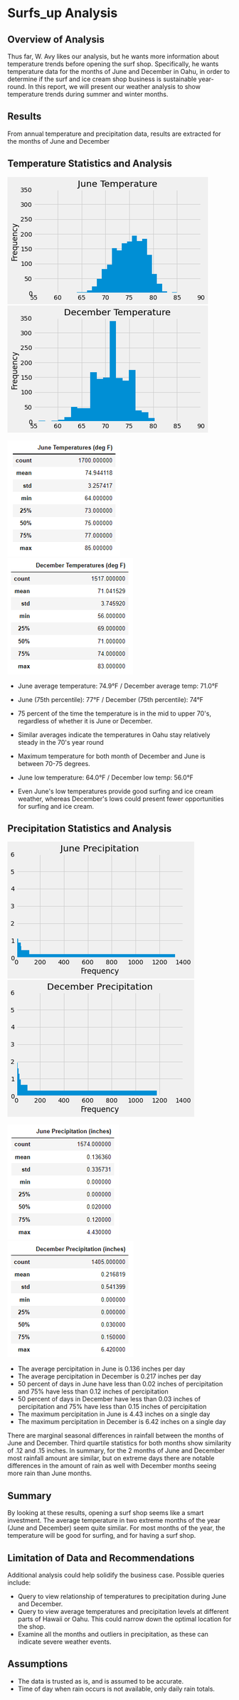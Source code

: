 # Surfs_up Analysis

## Overview of Analysis
Thus far, W. Avy likes our analysis, but he wants more information about temperature trends before opening the surf shop. Specifically, he wants temperature data for the months of June and December in Oahu, in order to determine if the surf and ice cream shop business is sustainable year-round. In this report, we will present our weather analysis to show temperature trends during summer and winter months.

## Results

From annual temperature and precipitation data, results are extracted for the months of June and December

## Temperature Statistics and Analysis

!["June_Temperatures"](06_June_Temperatures.png)
!["December_Temperatures"](12_December_Temperatures.png)

!["June_Temp_Stats"](06_June_Temp_Stats.png)
!["December_Temp_Stats"](12_December_Temp_Stats.png)

- June average temperature: 74.9°F / December average temp: 71.0°F
- June (75th percentile): 77°F / December (75th percentile): 74°F
- 75 percent of the time the temperature is in the mid to upper 70's, regardless of whether it is June or December.
- Similar averages indicate the temperatures in Oahu stay relatively steady in the 70's year round

- Maximum temperature for both month of December and June is between 70-75 degrees.
- June low temperature: 64.0°F / December low temp: 56.0°F
- Even June's low temperatures provide good surfing and ice cream weather, whereas December's lows could present fewer opportunities for surfing and ice cream.

## Precipitation Statistics and Analysis

!["June_Precipitation"](06_June_Precipitations.png)
!["December_Precipitation"](12_December_Precipitations.png)

!["June_Precip_Stats"](06_June_Precip_Stats.png)
!["December_Precip_Stats"](12_December_Precip_Stats.png)

- The average percipitation in June is 0.136 inches per day
- The average percipitation in December is 0.217 inches per day
- 50 percent of days in June have less than 0.02 inches of percipitation and 75% have less than 0.12 inches of percipitation
- 50 percent of days in December have less than 0.03 inches of percipitation and 75% have less than 0.15 inches of percipitation
- The maximum percipitation in June is 4.43 inches on a single day
- The maximum percipitation in December is 6.42 inches on a single day

There are marginal seasonal differences in rainfall between the months of June and December.
Third quartile statistics for both months show similarity of .12 and .15 inches.
In summary, for the 2 months of June and December most rainfall amount are similar, but on extreme days there are notable differences in the amount of rain as well with December months seeing more rain than June months.

## Summary

By looking at these results, opening a surf shop seems like a smart investment. The average temperature in two extreme months of the year (June and December) seem quite similar. For most months of the year, the temperature will be good for surfing, and for having a surf shop.

## Limitation of Data and Recommendations

Additional analysis could help solidify the business case. Possible queries include:

- Query to view relationship of temperatures to precipitation during June and December.
- Query to view average temperatures and precipitation levels at different parts of Hawaii or Oahu. This could narrow down the optimal location for the shop.
- Examine all the months and outliers in precipitation, as these can indicate severe weather events.

## Assumptions

- The data is trusted as is, and is assumed to be accurate.
- Time of day when rain occurs is not available, only daily rain totals.

